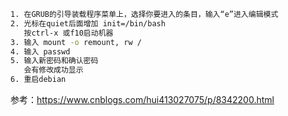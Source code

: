```bash
1. 在GRUB的引导装载程序菜单上，选择你要进入的条目，输入“e”进入编辑模式
2. 光标在quiet后面增加 init=/bin/bash
   按ctrl-x 或f10启动机器
3. 输入 mount -o remount, rw /
4. 输入 passwd
5. 输入新密码和确认密码
   会有修改成功显示
6. 重启debian
```
参考：https://www.cnblogs.com/hui413027075/p/8342200.html
